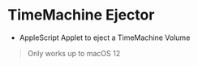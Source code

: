 # TimeMachine Ejector
* AppleScript Applet to eject a TimeMachine Volume

> Only works up to macOS 12
